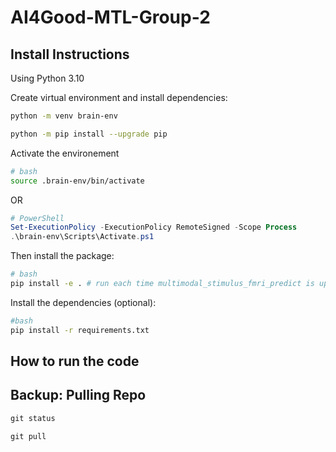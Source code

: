 # AI4Good-MTL-Group-2

## Install Instructions

Using Python 3.10

Create virtual environment and install dependencies:

```bash
python -m venv brain-env
```
```bash
python -m pip install --upgrade pip
```

Activate the environement

```bash
# bash
source .brain-env/bin/activate
```
OR

```PowerShell
# PowerShell
Set-ExecutionPolicy -ExecutionPolicy RemoteSigned -Scope Process
.\brain-env\Scripts\Activate.ps1
```


Then install the package:

```bash
# bash
pip install -e . # run each time multimodal_stimulus_fmri_predict is updated

```

Install the dependencies (optional):

```bash
#bash
pip install -r requirements.txt
```

## How to run the code


## Backup: Pulling Repo

```PowerShell
git status

git pull
```
